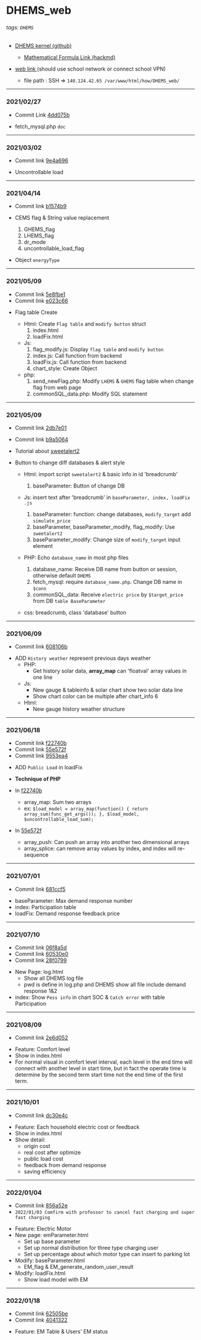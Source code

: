 # DHEMS_web

###### tags: `DHEMS`

* [DHEMS kernel (github)](https://github.com/colin861209/DHEMS)
  * [Mathematical Formula Link (hackmd)](https://hackmd.io/pvujnbJeQf6bXQqIibQXXQ)
  
* [web link ](http://140.124.42.70:3332/how/DHEMS_web/loadFix.html)  (should use school network or connect school VPN)
  * file path : SSH =>  `140.124.42.65 /var/www/html/how/DHEMS_web/`
  
---
### 2021/02/27

+ Commit Link [4dd075b](https://github.com/colin861209/DHEMS_web/commit/4dd075bf710873c4b325f7c8ce930ba8448cad20)

* fetch_mysql.php `doc`

---
### 2021/03/02

+ Commit link [9e4a696](https://github.com/colin861209/DHEMS_web/commit/9e4a696060b4d9690d4daa88a13c32e667f74428)

* Uncontrollable load

---
### 2021/04/14

+ Commit link [b1574b9](https://github.com/colin861209/DHEMS_web/commit/b1574b90fb9eb947e7561e42c1dce07ede0c4726)

* CEMS flag & String value replacement

	1. GHEMS_flag
	2. LHEMS_flag
	3. dr_mode
	4. uncontrollable_load_flag
	
 * Object `energyType`
 
---
### 2021/05/09

+ Commit link [5e8fbe1](https://github.com/colin861209/DHEMS_web/commit/5e8fbe199a186d59400b1c17248b42cf36bf85ae)
+ Commit link [e023c66](https://github.com/colin861209/DHEMS_web/commit/e023c6630a1531bebff71a4e71081a257488481f)

* Flag table Create

	* Html: Create `Flag table` and `modify button` struct
		1. index.html
		2. loadFix.html
	* Js: 
		1. flag_modify.js: Display `flag table` and `modify button`
		2. index.js: Call function from backend
		3. loadFix.js: Call function from backend
		4. chart_style: Create Object
	* php:
		1. send_newFlag.php: Modify `LHEMS` & `GHEMS` flag table when change flag from web page
		2. commonSQL_data.php: Modify SQL statement

---
### 2021/05/09

+ Commit link [2db7e01](https://github.com/colin861209/DHEMS_web/commit/2db7e01a3bc81e9becdec4a898ebdbb1d88a6601)
+ Commit link [b9a5064](https://github.com/colin861209/DHEMS_web/commit/b9a5064295e71885fc1411f78b3d723b1de7add2)
+ Tutorial about [sweetalert2](https://sweetalert2.github.io)

+ Button to change diff databases & alert style

	* Html: import script `sweetalert2` & basic info in id 'breadcrumb'
		1. baseParameter: Button of change DB

	* Js: insert text after 'breadcrumb' in `baseParameter, index, loadFix .js`
		1. baseParameter:  function: change databases, `modify_target` add `simulate_price`
		2. baseParameter, baseParameter_modify, flag_modify: Use `sweetalert2`
		3. baseParameter_modify: Change size of `modify_target` input element

	* PHP: Echo `database_name` in most php files
		1. database_name: Receive DB name from button or session, otherwise default `DHEMS`
		2. fetch_mysql: require `database_name.php`. Change DB name in `$conn`
		3. commonSQL_data: Receive `electric price` by `$target_price` from DB `table BaseParameter`

	* css: breadcrumb, class 'database' button

---
### 2021/06/09

+ Commit link [608106b](https://github.com/colin861209/DHEMS_web/commit/608106bd2d62f76efb5a49f9a3cb328ed40a7108)

- ADD `History weather` represent previous days weather
	- PHP:
		- Get history solar data, **array_map** can 'floatval' array values in one line
	- Js:
		- New gauge & tableinfo & solar chart show two solar data line
		- Show chart color can be multiple after chart_info 6
	- Html:
		- New gauge history weather structure

---
### 2021/06/18

+ Commit link [f22740b](https://github.com/colin861209/DHEMS_web/commit/f22740bf7f96d385161c82e145bfdfb366c6897c)
+ Commit link [55e572f](https://github.com/colin861209/DHEMS_web/commit/55e572f54634da4f65af97f0708721cbb73e8dca)
+ Commit link [9553ea4](https://github.com/colin861209/DHEMS_web/commit/9553ea48942127859ec1efb592ab56ba20eb04ad)

- ADD `Public Load` in loadFix

- **Technique of PHP**
- In [f22740b](https://github.com/colin861209/DHEMS_web/commit/f22740bf7f96d385161c82e145bfdfb366c6897c)
	- array_map: Sum two arrays 
	- ex: `$load_model = array_map(function() {
        return array_sum(func_get_args());
    }, $load_model, $uncontrollable_load_sum);`
- In [55e572f](https://github.com/colin861209/DHEMS_web/commit/55e572f54634da4f65af97f0708721cbb73e8dca)
	- array_push: Can push an array into another two dimensional arrays 
	- array_splice: can remove array values by index, and index will re-sequence
	
---
### 2021/07/01

+ Commit link [681ccf5](https://github.com/colin861209/DHEMS_web/commit/681ccf5d41eb0b5dddc73a839d262b594990fd54)

- baseParameter: Max demand response number
- index: Participation table
- loadFix: Demand response feedback price

---
### 2021/07/10

+ Commit link [06f8a5d](https://github.com/colin861209/DHEMS_web/commit/06f8a5d285ce56a8d72fc943ef1aba8b57d5d458)
+ Commit link [60530e0](https://github.com/colin861209/DHEMS_web/commit/60530e0e6bd9a75bed0a52e08101248ade585da5)
+ Commit link [28f0799](https://github.com/colin861209/DHEMS_web/commit/28f079954467d36223cd5a32bc98d261f9cc30e0)

- New Page: log.html
	- Show all DHEMS log file
	- pwd is define in log.php and DHEMS show all file include demand response 1&2
- index: Show `Pess info` in chart SOC & `Catch error` with table Participation

---
### 2021/08/09

+ Commit link [2e6d052](https://github.com/colin861209/DHEMS_web/commit/2e6d05257fcb6c0bf9a1f27041d225a378a777ec)

- Feature: Comfort level
- Show in index.html
- For normal visual in comfort level interval, each level in the end time will connect with another level in start time, but in fact the operate time is determine by the second term start time not the end time of the first term.

---
### 2021/10/01

+ Commit link [dc30e4c](https://github.com/colin861209/DHEMS_web/commit/dc30e4c94e363fd703f7797f8c239f2d6165e443)

- Feature: Each household electric cost or feedback
- Show in index.html
- Show detail:
	- origin cost
	- real cost after optimize
	- public load cost
	- feedback from demand response
	- saving efficiency

---
### 2022/01/04

+ Commit link [856a52e](https://github.com/colin861209/DHEMS_web/commit/856a52ec22d80a668cea8febea009818b0540443)
+ `2022/01/03 Comfirm with professor to cancel fast charging and super fast charging`

- Feature: Electric Motor
- New page: emParameter.html
	- Set up base parameter 
	- Set up normal distribution for three type charging user
	- Set up percentage about which motor type can insert to parking lot
- Modify: baseParameter.html
	- EM_flag & EM_generate_random_user_result
- Modify: loadFix.html
	- Show load model with EM

---
### 2022/01/18
+ Commit link [62505be](https://github.com/colin861209/DHEMS_web/commit/62505be741a3d70ee9426d8c22782138b8bfbf90)
+ Commit link [4041322](https://github.com/colin861209/DHEMS_web/commit/404132257e5cdde18a71d26c88e31635f1f95a8f)

- Feature: EM Table & Users' EM status
